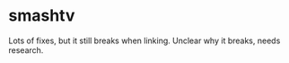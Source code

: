 # smashtv

Lots of fixes, but it still breaks when linking.
Unclear why it breaks, needs research.


